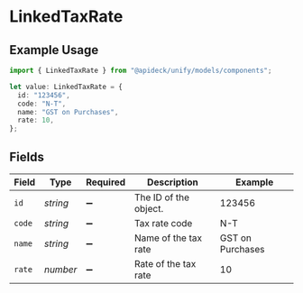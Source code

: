 # LinkedTaxRate

## Example Usage

```typescript
import { LinkedTaxRate } from "@apideck/unify/models/components";

let value: LinkedTaxRate = {
  id: "123456",
  code: "N-T",
  name: "GST on Purchases",
  rate: 10,
};
```

## Fields

| Field                 | Type                  | Required              | Description           | Example               |
| --------------------- | --------------------- | --------------------- | --------------------- | --------------------- |
| `id`                  | *string*              | :heavy_minus_sign:    | The ID of the object. | 123456                |
| `code`                | *string*              | :heavy_minus_sign:    | Tax rate code         | N-T                   |
| `name`                | *string*              | :heavy_minus_sign:    | Name of the tax rate  | GST on Purchases      |
| `rate`                | *number*              | :heavy_minus_sign:    | Rate of the tax rate  | 10                    |
